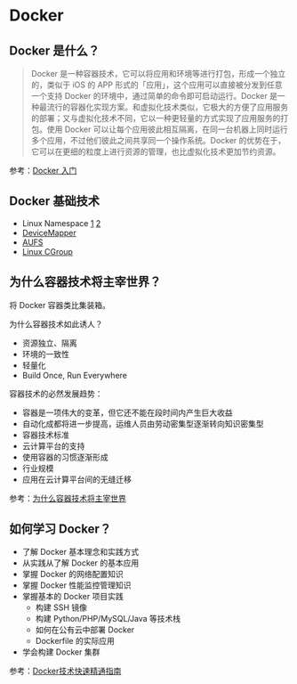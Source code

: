 # Docker

## Docker 是什么？

> Docker 是一种容器技术，它可以将应用和环境等进行打包，形成一个独立的，类似于 iOS 的 APP 形式的「应用」，这个应用可以直接被分发到任意一个支持 Docker 的环境中，通过简单的命令即可启动运行。Docker 是一种最流行的容器化实现方案。和虚拟化技术类似，它极大的方便了应用服务的部署；又与虚拟化技术不同，它以一种更轻量的方式实现了应用服务的打包。使用 Docker 可以让每个应用彼此相互隔离，在同一台机器上同时运行多个应用，不过他们彼此之间共享同一个操作系统。Docker 的优势在于，它可以在更细的粒度上进行资源的管理，也比虚拟化技术更加节约资源。

参考：[Docker 入门](http://docs.daocloud.io/faq/docker101)

## Docker 基础技术

- Linux Namespace [1](http://coolshell.cn/articles/17010.html) [2](http://coolshell.cn/articles/17029.html)
- [DeviceMapper](http://coolshell.cn/articles/17200.html)
- [AUFS](http://coolshell.cn/articles/17061.html)
- [Linux CGroup](http://coolshell.cn/articles/17049.html)

## 为什么容器技术将主宰世界？

将 Docker 容器类比集装箱。

为什么容器技术如此诱人？
- 资源独立、隔离
- 环境的一致性
- 轻量化
- Build Once, Run Everywhere

容器技术的必然发展趋势：
- 容器是一项伟大的变革，但它还不能在段时间内产生巨大收益
- 自动化成都将进一步提高，运维人员由劳动密集型逐渐转向知识密集型
- 容器技术标准
- 云计算平台的支持
- 使用容器的习惯逐渐形成
- 行业规模
- 应用在云计算平台间的无缝迁移

参考：[为什么容器技术将主宰世界](http://blog.csdn.net/gaoyingju/article/details/49616295)

## 如何学习 Docker？

- 了解 Docker 基本理念和实践方式
- 从实践从了解 Docker 的基本应用
- 掌握 Docker 的网络配置知识
- 掌握 Docker 性能监控管理知识
- 掌握基本的 Docker 项目实践
  + 构建 SSH 镜像
  + 构建 Python/PHP/MySQL/Java 等技术栈
  + 如何在公有云中部署 Docker
  + Dockerfile 的实际应用
- 学会构建 Docker 集群

参考：[Docker技术快速精通指南](http://www.dockerinfo.net/2443.html)
